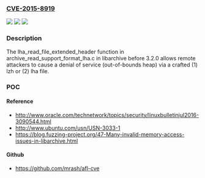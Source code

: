 ### [CVE-2015-8919](https://cve.mitre.org/cgi-bin/cvename.cgi?name=CVE-2015-8919)
![](https://img.shields.io/static/v1?label=Product&message=n%2Fa&color=blue)
![](https://img.shields.io/static/v1?label=Version&message=n%2Fa&color=blue)
![](https://img.shields.io/static/v1?label=Vulnerability&message=n%2Fa&color=brighgreen)

### Description

The lha_read_file_extended_header function in archive_read_support_format_lha.c in libarchive before 3.2.0 allows remote attackers to cause a denial of service (out-of-bounds heap) via a crafted (1) lzh or (2) lha file.

### POC

#### Reference
- http://www.oracle.com/technetwork/topics/security/linuxbulletinjul2016-3090544.html
- http://www.ubuntu.com/usn/USN-3033-1
- https://blog.fuzzing-project.org/47-Many-invalid-memory-access-issues-in-libarchive.html

#### Github
- https://github.com/mrash/afl-cve

